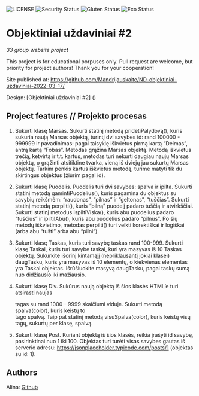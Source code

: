 ![LICENSE](https://img.shields.io/badge/license-MIT-blue.svg?style=flat-square)
![Security Status](https://img.shields.io/security-headers?label=Security&url=https%3A%2F%2Fgithub.com&style=flat-square)
![Gluten Status](https://img.shields.io/badge/Gluten-Free-green.svg)
![Eco Status](https://img.shields.io/badge/ECO-Friendly-green.svg)

# Objektiniai uždaviniai #2

_33 group website project_

This project is for educational porpuses only. Pull request are welcome, but priority for project authors! Thank you for your cooperation!

Site published at: https://github.com/Mandrijauskaite/ND-objektiniai-uzdaviniai-2022-03-17/

Design: [Objektiniai uždaviniai #2] ()

## Project features // Projekto procesas

1. Sukurti klasę Marsas. Sukurti statinį metodą pridetiPalydovą(), kuris sukuria naują Marsas objektą, turintį dvi savybes id: rand 100000 - 999999 ir pavadinimas: pagal taisyklę iškvietus pirmą kartą “Deimas”, antrą kartą “Fobas”. Metodas grąžina Marsas objektą. Metodą iškvietus trečią, ketvirtą ir t.t. kartus, metodas turi nekurti daugiau naujų Marsas objektų, o grąžinti atsitiktine tvarka, vieną iš dviejų jau sukurtų Marsas objektų. Tarkim penkis kartus iškvietus metodą, turime matyti tik du skirtingus objektus (žiūrim pagal id).

2. Sukurti klasę Puodelis. Puodelis turi dvi savybes: spalva ir ipilta. Sukurti statinį metodą gamintiPuodelius(), kuris pagamina du objektus su savybių reikšmėm: “raudonas”, “pilnas” ir “geltonas”, “tuščias”. Sukurti statinį metodą perpilti(), kuris “pilną” puodelį padaro tuščią ir atvirkščiai. Sukurti statinį metodus ispiltiViska(), kuris abu puodelius padaro “tuščius” ir ipiltiIAbu(), kuris abu puodelius padaro “pilnus”. Po šių metodų iškvietimo, metodas perpilti() turi veikti korektiškai ir logiškai (arba abu “tušti” arba abu “pilni”).

3. Sukurti klasę Taskas, kuris turi savybę taskas rand 100-999. Sukurti klasę Taskai, kuris turi savybe taskai, kuri yra masyvas iš 10 Taskas objektų. Sukurkite išorinį kintamąjį (nepriklausantį jokiai klasei) daugTasku, kuris yra masyvas iš 10 elementų, o kiekvienas elementas yra Taskai objektas. Išrūšiuokite masyvą daugTasku, pagal taskų sumą nuo didžiausio iki mažiausio.

4. Sukurti klasę Div. Sukūrus naują objektą iš šios klasės HTML’e turi atsirasti naujas <div> tagas su rand 1000 - 9999 skaičiumi viduje. Sukurti metodą spalva(color), kuris keistų to <div> tago spalvą. Taip pat statinį metodą visuSpalva(color), kuris keistų visų <div> tagų, sukurtų per klasę, spalvą.

5. Sukurti klasę Post. Kuriant objektą iš šios klasės, reikia įrašyti id savybę, pasirinktinai nuo 1 iki 100. Objektas turi turėti visas savybes gautas iš serverio adresu: https://jsonplaceholder.typicode.com/posts/1 (objektas su id: 1).

## Authors

Alina: [Github](https://github.com/Mandrijauskaite)